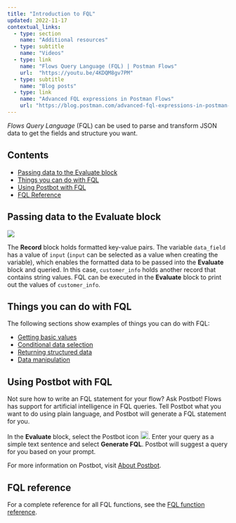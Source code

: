 ```yaml
---
title: "Introduction to FQL"
updated: 2022-11-17
contextual_links:
  - type: section
    name: "Additional resources"
  - type: subtitle
    name: "Videos"
  - type: link
    name: "Flows Query Language (FQL) | Postman Flows"
    url:  "https://youtu.be/4KDQM8gv7PM"
  - type: subtitle
    name: "Blog posts"
  - type: link
    name: "Advanced FQL expressions in Postman Flows"
    url: "https://blog.postman.com/advanced-fql-expressions-in-postman-flows/"
---
```


_Flows Query Language_ (FQL) can be used to parse and transform JSON data to get the fields and structure you want.

## Contents

* [Passing data to the Evaluate block](#passing-data-to-the-evaluate-block)
* [Things you can do with FQL](#things-you-can-do-with-fql)
* [Using Postbot with FQL](#using-postbot-with-fql)
* [FQL Reference](#fql-reference)

## Passing data to the Evaluate block

![](https://assets.postman.com/postman-docs/v10/updated-evaluate-block-example-1-v10.jpg)

The **Record** block holds formatted key-value pairs. The variable `data_field` has a value of `input` (`input` can be selected as a value when creating the variable), which enables the formatted data to be passed into the **Evaluate** block and queried. In this case, `customer_info` holds another record that contains string values. FQL can be executed in the **Evaluate** block to print out the values of `customer_info`.

## Things you can do with FQL

The following sections show examples of things you can do with FQL:

* [Getting basic values](/docs/postman-flows/flows-query-language/getting-basic-values/)
* [Conditional data selection](/docs/postman-flows/flows-query-language/conditional-data-selection/)
* [Returning structured data](/docs/postman-flows/flows-query-language/returning-structured-results/)
* [Data manipulation](/docs/postman-flows/flows-query-language/data-manipulation/)

## Using Postbot with FQL

Not sure how to write an FQL statement for your flow? Ask Postbot! Flows has support for artificial intelligence in FQL queries. Tell Postbot what you want to do using plain language, and Postbot will generate a FQL statement for you.

<!--TODO: Image -->

In the **Evaluate** block, select the Postbot icon <img alt="Postbot icon" src="https://assets.postman.com/postman-docs/v10/icon-postbot-v10-16.jpg#icon" width="18px">. Enter your query as a simple text sentence and select **Generate FQL**. Postbot will suggest a query for you based on your prompt.

For more information on Postbot, visit [About Postbot](/docs/getting-started/basics/about-postbot/).

## FQL reference

For a complete reference for all FQL functions, see the [FQL function reference](/docs/postman-flows/flows-query-language/function-reference/).
